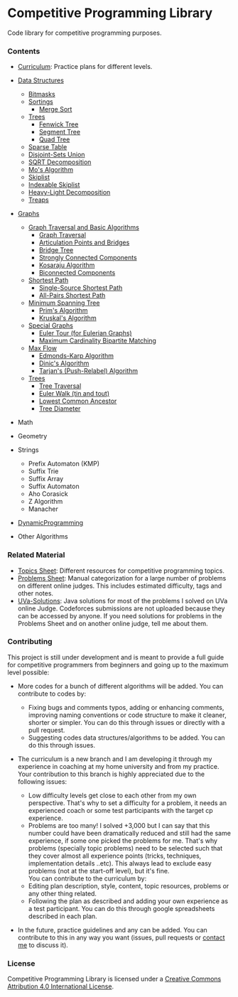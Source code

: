 # Competitive Programming Library
Code library for competitive programming purposes.

### Contents
- [Curriculum](curriculum): Practice plans for different levels.
- [Data Structures](data_structures)
  - [Bitmasks](data_structures/linear/Bitmask.java)
  - [Sortings](data_structures/sortings)
    - [Merge Sort](data_structures/sortings/MergeSort.java)
  - [Trees](data_structures/trees)
    - [Fenwick Tree](data_structures/trees/FenwickTree.java)
    - [Segment Tree](data_structures/trees/SegmentTree.java) 
    - [Quad Tree](trees/QuadTree.java)
  - [Sparse Table](data_structures/SparseTable.java)
  - [Disjoint-Sets Union](data_structures/UnionFind.java)
  - [SQRT Decomposition](data_structures/SQRT_Decomposition.java)	
  - [Mo's Algorithm](data_structures/MoAlgorithm.java)
  - [Skiplist](data_structures/SkipList.java)
  - [Indexable Skiplist](data_structures/IndexableSkipList.java)
  - [Heavy-Light Decomposition](data_structures/HLD.java)
  - [Treaps](data_structures/TreapSet.java)
- [Graphs](graphs)
  - [Graph Traversal and Basic Algorithms](graphs/traversal)
    - [Graph Traversal](graphs/traversal/GraphTraversal.java)
    - [Articulation Points and Bridges](graphs/traversal/ArticulationPointsAndBridges.java)
    - [Bridge Tree](graphs/traversal/BridgeTree.java)
    - [Strongly Connected Components](graphs/traversal/StronglyConnectedComponents1.java)
    - [Kosaraju Algorithm](graphs/traversal/KosarajuAlgorithm.java)
    - [Biconnected Components](graphs/traversal/BiconnectedComponents.java)
  - [Shortest Path](graphs/shortest_path)
    - [Single-Source Shortest Path](graphs/shortest_path/SSSP.java)
    - [All-Pairs Shortest Path](graphs/shortest_path/APSP.java)
  - [Minimum Spanning Tree](graphs/mst)
    - [Prim's Algorithm](graphs/mst/MST_Prim.java)
    - [Kruskal's Algorithm](graphs/mst/MST_Kruskal.java)
  - [Special Graphs](graphs/special)
    - [Euler Tour (for Eulerian Graphs)](graphs/special/EulerTour.java)
    - [Maximum Cardinality Bipartite Matching](graphs/special/MCBM.java)
  - [Max Flow](graphs/max_flow)
    - [Edmonds-Karp Algorithm](graphs/max_flow/MaxFlow1.java)
    - [Dinic's Algorithm](graphs/max_flow/MaxFlow2.java)
    - [Tarjan's (Push-Relabel) Algorithm](graphs/max_flow/MaxFlow3.java)
  - [Trees](graphs/trees)
    - [Tree Traversal](graphs/trees/TreeTraversal.java)
    - [Euler Walk (tin and tout)](graphs/trees/EulerWalk.java)
    - [Lowest Common Ancestor](graphs/trees/LCA.java)
    - [Tree Diameter](graphs/trees/TreeDiameter.java)
    

- Math
- Geometry
- Strings
  - Prefix Automaton (KMP)
  - Suffix Trie
  - Suffix Array
  - Suffix Automaton
  - Aho Corasick
  - Z Algorithm
  - Manacher
  
- [DynamicProgramming](DynamicProgramming)
  

- Other Algorithms

### Related Material
- [Topics Sheet](https://docs.google.com/spreadsheets/d/1tLEm58_2bQgM7qhATSjN0fGbdLLtaOCjUFnTGniHbjI): Different resources for competitive programming topics.
- [Problems Sheet](https://docs.google.com/spreadsheets/d/1blSbPr1pAFZSzlAi2IVdTeytz2yO7Ejx9SeQWOSxY0w): Manual categorization for a large number of problems on different online judges. This includes estimated difficulty, tags and other notes.
- [UVa-Solutions](https://github.com/AhmadElsagheer/UVa-Solutions): Java solutions for most of the problems I solved on UVa online Judge. Codeforces submissions are not uploaded because they can be accessed by anyone. If you need solutions for problems in the Problems Sheet and on another online judge, tell me about them.

### Contributing
This project is still under development and is meant to provide a full guide for competitive programmers from beginners and going up to the maximum level possible:

- More codes for a bunch of different algorithms will be added. You can contribute to codes by:
    - Fixing bugs and comments typos, adding or enhancing comments, improving naming conventions or code structure to make it cleaner, shorter or simpler. You can do this through issues or directly with a pull request.
    - Suggesting codes data structures/algorithms to be added. You can do this through issues.
- The curriculum is a new branch and I am developing it through my experience in coaching at my home university and from my practice. Your contribution to this branch is highly appreciated due to the following issues:
    - Low difficulty levels get close to each other from my own perspective. That's why to set a difficulty for a problem, it needs an experienced coach or some test participants with the target cp experience.
    - Problems are too many! I solved +3,000 but I can say that this number could have been dramatically reduced and still had the same experience, if some one picked the problems for me. That's why problems (specially topic problems) need to be selected such that they cover almost all experience points (tricks, techniques, implementation details ..etc). This always lead to exclude easy problems (not at the start-off level), but it's fine.<br>
You can contribute to the curriculum by:
  - Editing plan description, style, content, topic resources, problems or any other thing related.
  - Following the plan as described and adding your own experience as a test participant. You can do this through google spreadsheets described in each plan.
  
- In the future, practice guidelines and any can be added. You can contribute to this in any way you want (issues, pull requests or [contact me](http://codeforces.com/profile/Ahmad_Elsagheer) to discuss it).


### License
Competitive Programming Library is licensed under a [Creative Commons Attribution 4.0 International License](https://creativecommons.org/licenses/by/4.0/).
